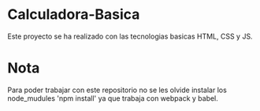 # Calculadora-Basica
Este proyecto se ha realizado con las tecnologias basicas 
HTML, CSS y JS.
# Nota
Para poder trabajar con este repositorio no se les olvide instalar los node_mudules
'npm install' ya que trabaja con webpack y babel.